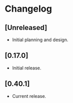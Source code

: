 # Changelog

## [Unreleased]

- Initial planning and design.

## [0.17.0]

- Initial release.

## [0.40.1]

- Current release.

